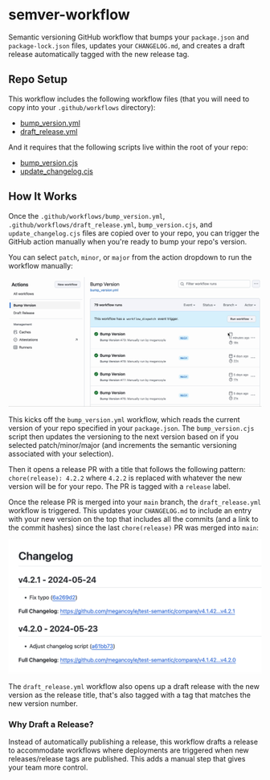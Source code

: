 # semver-workflow

Semantic versioning GitHub workflow that bumps your `package.json` and `package-lock.json` files, updates your `CHANGELOG.md`, and creates a draft release automatically tagged with the new release tag.

## Repo Setup

This workflow includes the following workflow files (that you will need to copy into your `.github/workflows` directory):

- [bump_version.yml](.github/workflows/bump_version.yml)
- [draft_release.yml](.github/workflows/draft_release.yml)

And it requires that the following scripts live within the root of your repo:

- [bump_version.cjs](bump_version.cjs)
- [update_changelog.cjs](update_changelog.cjs)

## How It Works

Once the `.github/workflows/bump_version.yml`, `.github/workflows/draft_release.yml`, `bump_version.cjs`, and `update_changelog.cjs` files are copied over to your repo, you can trigger the GitHub action manually when you're ready to bump your repo's version.

You can select `patch`, `minor`, or `major` from the action dropdown to run the workflow manually:

![Manual Action](images/action-workflow.gif)

This kicks off the `bump_version.yml` workflow, which reads the current version of your repo specified in your `package.json`. The `bump_version.cjs` script then updates the versioning to the next version based on if you selected patch/minor/major (and increments the semantic versioning associated with your selection).

Then it opens a release PR with a title that follows the following pattern: `chore(release): 4.2.2` where `4.2.2` is replaced with whatever the new version will be for your repo. The PR is tagged with a `release` label.

Once the release PR is merged into your `main` branch, the `draft_release.yml` workflow is triggered. This updates your `CHANGELOG.md` to include an entry with your new version on the top that includes all the commits (and a link to the commit hashes) since the last `chore(release)` PR was merged into `main`:

![Changelog Updates](images/changelog-screenshot.png)

The `draft_release.yml` workflow also opens up a draft release with the new version as the release title, that's also tagged with a tag that matches the new version number.

### Why Draft a Release?

Instead of automatically publishing a release, this workflow drafts a release to accommodate workflows where deployments are triggered when new releases/release tags are published. This adds a manual step that gives your team more control.